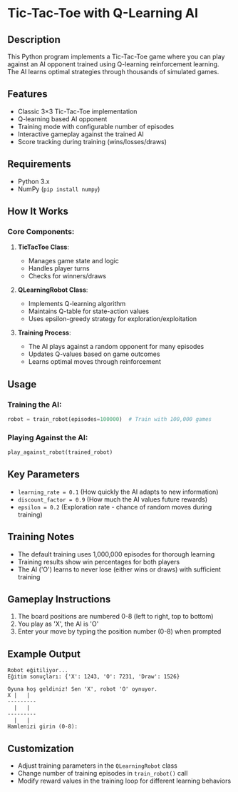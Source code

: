 # Tic-Tac-Toe with Q-Learning AI

## Description
This Python program implements a Tic-Tac-Toe game where you can play against an AI opponent trained using Q-learning reinforcement learning. The AI learns optimal strategies through thousands of simulated games.

## Features
- Classic 3×3 Tic-Tac-Toe implementation
- Q-learning based AI opponent
- Training mode with configurable number of episodes
- Interactive gameplay against the trained AI
- Score tracking during training (wins/losses/draws)

## Requirements
- Python 3.x
- NumPy (`pip install numpy`)

## How It Works

### Core Components:
1. **TicTacToe Class**:
   - Manages game state and logic
   - Handles player turns
   - Checks for winners/draws

2. **QLearningRobot Class**:
   - Implements Q-learning algorithm
   - Maintains Q-table for state-action values
   - Uses epsilon-greedy strategy for exploration/exploitation

3. **Training Process**:
   - The AI plays against a random opponent for many episodes
   - Updates Q-values based on game outcomes
   - Learns optimal moves through reinforcement

## Usage

### Training the AI:
```python
robot = train_robot(episodes=100000)  # Train with 100,000 games
```

### Playing Against the AI:
```python
play_against_robot(trained_robot)
```

## Key Parameters
- `learning_rate = 0.1` (How quickly the AI adapts to new information)
- `discount_factor = 0.9` (How much the AI values future rewards)
- `epsilon = 0.2` (Exploration rate - chance of random moves during training)

## Training Notes
- The default training uses 1,000,000 episodes for thorough learning
- Training results show win percentages for both players
- The AI ('O') learns to never lose (either wins or draws) with sufficient training

## Gameplay Instructions
1. The board positions are numbered 0-8 (left to right, top to bottom)
2. You play as 'X', the AI is 'O'
3. Enter your move by typing the position number (0-8) when prompted

## Example Output
```
Robot eğitiliyor...
Eğitim sonuçları: {'X': 1243, 'O': 7231, 'Draw': 1526}

Oyuna hoş geldiniz! Sen 'X', robot 'O' oynuyor.
X |   |  
---------
  |   |  
---------
  |   |  
Hamlenizi girin (0-8):
```

## Customization
- Adjust training parameters in the `QLearningRobot` class
- Change number of training episodes in `train_robot()` call
- Modify reward values in the training loop for different learning behaviors
